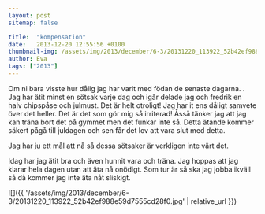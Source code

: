 ```yaml
---
layout: post
sitemap: false

title:  "kompensation"
date:   2013-12-20 12:55:56 +0100
thumbnail-img: /assets/img/2013/december/6-3/20131220_113922_52b42ef988e59d7555cd28f0.jpg
author: Eva
tags: ["2013"]
---
```


Om ni bara visste hur dålig jag har varit med födan de senaste dagarna. . Jag har ätit minst en sötsak varje dag och igår delade jag och fredrik en halv chipspåse och julmust. Det är helt otroligt!  Jag har it ens dåligt samvete över det heller. Det är det som gör mig så irriterad! Åsså tänker jag att jag kan träna bort det på gymmet men det funkar inte så. Detta ätande kommer säkert pågå till juldagen och sen får det lov att vara slut med detta. 

Jag har ju ett mål att nå så dessa sötsaker är verkligen inte värt det. 

Idag har jag ätit bra och även hunnit vara och träna. Jag hoppas att jag klarar hela dagen utan att äta nå onödigt.  Som tur är så ska jag jobba ikväll så då kommer jag inte äta nåt sliskigt.

![]({{ '/assets/img/2013/december/6-3/20131220_113922_52b42ef988e59d7555cd28f0.jpg'  | relative_url }})

